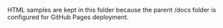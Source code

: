 HTML samples are kept in this folder because the parent /docs folder is configured for GitHub Pages deployment.